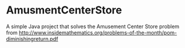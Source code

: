 AmusmentCenterStore
===================

A simple Java project that solves the Amusement Center Store problem from http://www.insidemathematics.org/problems-of-the-month/pom-diminishingreturn.pdf

